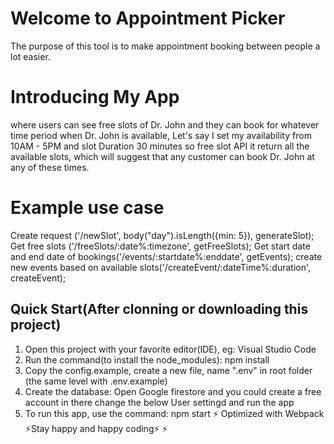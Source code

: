 # Welcome to Appointment Picker
The purpose of this tool is to make appointment booking between people a lot easier.


# Introducing My App
where users can see free slots of Dr. John and they can book for whatever time period when Dr. John is available, Let's say I set my availability from 10AM - 5PM and slot Duration 30 minutes so free slot API it return all the available slots, which will suggest that any customer can book Dr. John at any of these times.

# Example use case

Create request ('/newSlot', body("day").isLength({min: 5}), generateSlot);
Get free slots ('/freeSlots/:date%:timezone', getFreeSlots);
Get start date and end date of bookings('/events/:startdate%:enddate', getEvents);
create new events based on available slots('/createEvent/:dateTime%:duration', createEvent);


## Quick Start(After clonning or downloading this project)
1. Open this project with your favorite editor(IDE), eg: Visual Studio Code
2. Run the command(to install the node_modules): npm install
3. Copy the config.example, create a new file, name ".env" in root folder (the same level     with .env.example) 
4. Create the database: Open Google firestore and you could create a free account in there change the below User settingd and run the app
6. To run this app, use the command: npm start
⚡️ Optimized with Webpack
⚡️Stay happy and happy coding⚡️ 
⚡️